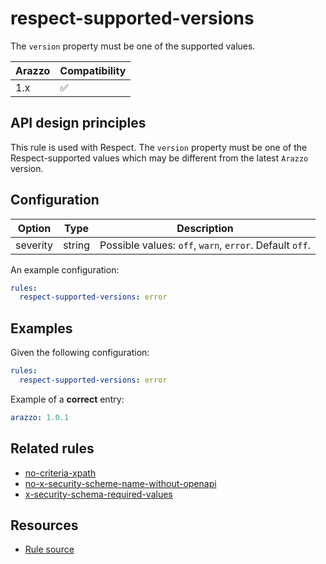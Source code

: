# respect-supported-versions

The `version` property must be one of the supported values.

| Arazzo | Compatibility |
| ------ | ------------- |
| 1.x    | ✅            |

## API design principles

This rule is used with Respect.
The `version` property must be one of the Respect-supported values which may be different from the latest `Arazzo` version.

## Configuration

| Option   | Type   | Description                                             |
| -------- | ------ | ------------------------------------------------------- |
| severity | string | Possible values: `off`, `warn`, `error`. Default `off`. |

An example configuration:

```yaml
rules:
  respect-supported-versions: error
```

## Examples

Given the following configuration:

```yaml
rules:
  respect-supported-versions: error
```

Example of a **correct** entry:

```yaml Object example
arazzo: 1.0.1
```

## Related rules

- [no-criteria-xpath](./no-criteria-xpath.md)
- [no-x-security-scheme-name-without-openapi](./no-x-security-scheme-name-without-openapi.md)
- [x-security-schema-required-values](./x-security-schema-required-values.md)

## Resources

- [Rule source](https://github.com/Redocly/redocly-cli/blob/main/packages/core/src/rules/respect/respect-supported-versions.ts)
